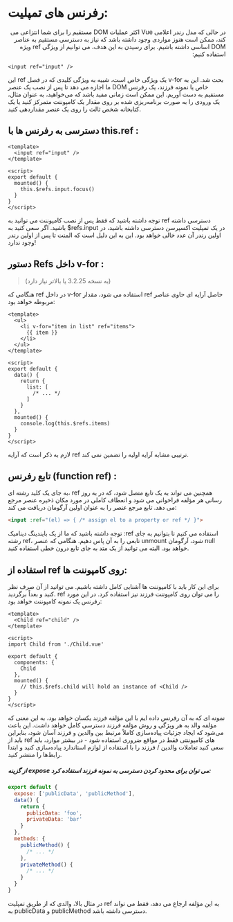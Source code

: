 <h1>
رفرنس های تمپلیت:
</h1>

<div dir="rtl">
 در حالی که مدل رندر اعلامی Vue اکثر عملیات DOM مستقیم را برای شما انتزاعی می کند، ممکن است هنوز مواردی وجود داشته باشد که نیاز به دسترسی مستقیم به عناصر DOM اساسی داشته باشیم. برای رسیدن به این هدف، می توانیم از ویژگی ref ویژه استفاده کنیم:
</div>


```vue
<input ref="input" />
```

این ref یک ویژگی خاص است، شبیه به ویژگی کلیدی که در فصل v-for بحث شد. این به ما اجازه می دهد تا پس از نصب یک عنصر DOM خاص یا نمونه فرزند، یک رفرنس مستقیم به دست آوریم. این ممکن است زمانی مفید باشد که می‌خواهید، به عنوان مثال، یک ورودی را به صورت برنامه‌ریزی شده بر روی مقدار یک کامپوننت متمرکز کنید یا یک کتابخانه شخص ثالث را روی یک عنصر مقداردهی کنید.

<h2>
دسترسی به رفرنس ها با this.ref :
</h2>

```vue
<template>
  <input ref="input" />
</template>

<script>
export default {
  mounted() {
    this.$refs.input.focus()
  }
}
</script>

```

توجه داشته باشید که فقط پس از نصب کامپوننت می توانید به ref دسترسی داشته باشید. اگر سعی کنید به $refs.input در یک تمپلیت اکسپرسن دسترسی داشته باشید، در اولین رندر آن عدد خالی خواهد بود. این به این دلیل است که المنت تا پس از اولین رندر وجود ندارد!

<h2>
دستور Refs داخل v-for :
</h2>

> (به نسخه 3.2.25 یا بالاتر نیاز دارد)
 
هنگامی که ref در داخل v-for استفاده می شود، مقدار ref حاصل آرایه ای حاوی عناصر مربوطه خواهد بود:

```vue
<template>
  <ul>
    <li v-for="item in list" ref="items">
      {{ item }}
    </li>
  </ul>
</template>

<script>
export default {
  data() {
    return {
      list: [
        /* ... */
      ]
    }
  },
  mounted() {
    console.log(this.$refs.items)
  }
}
</script>
```
لازم به ذکر است که آرایه ref ترتیبی مشابه آرایه اولیه را تضمین نمی کند.

<h2>
تابع رفرنس (function ref) :
</h2>

 به جای یک کلید رشته ای، ref همچنین می تواند به یک تابع متصل شود، که در به روز رسانی هر مؤلفه فراخوانی می شود و انعطاف کاملی در مورد مکان ذخیره عنصر مرجع می دهد. تابع مرجع عنصر را به عنوان اولین آرگومان دریافت می کند:

```html
<input :ref="(el) => { /* assign el to a property or ref */ }">
```

توجه داشته باشید که ما از یک بایندینگ دینامیک :ref استفاده می کنیم تا بتوانیم به جای رشته ref، تابعی را به آن پاس دهیم. هنگامی که عنصر unmount شود، آرگومان null خواهد بود. البته می توانید از یک متد به جای تابع درون خطی استفاده کنید.


<h2>
استفاده از ref روی کامپوننت ها:
</h2>

برای این کار باید با کامپوننت ها آشنایی کامل داشته باشیم. می توانید از آن صرف نظر کنید و بعداً برگردید. ref را می توان روی کامپوننت فرزند نیز استفاده کرد. در این مورد رفرنس یک نمونه کامپوننت خواهد بود:

```vue
<template>
  <Child ref="child" />
</template>

<script>
import Child from './Child.vue'

export default {
  components: {
    Child
  },
  mounted() {
    // this.$refs.child will hold an instance of <Child />
  }
}
</script>
```

نمونه ای که به آن رفرنس داده ایم با این مؤلفه فرزند یکسان خواهد بود، به این معنی که مؤلفه والد به هر ویژگی و روش مؤلفه فرزند دسترسی کامل خواهد داشت. این باعث می‌شود که ایجاد جزئیات پیاده‌سازی کاملاً مرتبط بین والدین و فرزند آسان شود، بنابراین باید از ref های کامپوننتی فقط در مواقع ضروری استفاده شود - در بیشتر موارد، باید سعی کنید تعاملات والدین / فرزند را با استفاده از لوازم استاندارد پیاده‌سازی کنید و ابتدا رابط‌ها را منتشر کنید.

<h5>
از گزینه expose می توان برای محدود کردن دسترسی به نمونه فرزند استفاده کرد:
</h5>

```js
export default {
  expose: ['publicData', 'publicMethod'],
  data() {
    return {
      publicData: 'foo',
      privateData: 'bar'
    }
  },
  methods: {
    publicMethod() {
      /* ... */
    },
    privateMethod() {
      /* ... */
    }
  }
}
```
در مثال بالا، والدی که از طریق تمپلیت ref به این مؤلفه ارجاع می دهد، فقط می تواند به publicData و publicMethod دسترسی داشته باشد.


